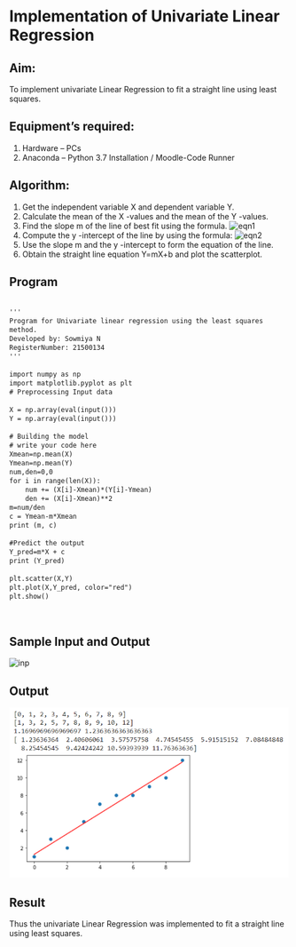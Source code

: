 # Implementation of Univariate Linear Regression
## Aim:
To implement univariate Linear Regression to fit a straight line using least squares.
## Equipment’s required:
1.	Hardware – PCs
2.	Anaconda – Python 3.7 Installation / Moodle-Code Runner
## Algorithm:
1.	Get the independent variable X and dependent variable Y.
2.	Calculate the mean of the X -values and the mean of the Y -values.
3.	Find the slope m of the line of best fit using the formula.
 ![eqn1](./eq1.jpg)
4.	Compute the y -intercept of the line by using the formula:
![eqn2](./eq2.jpg)  
5.	Use the slope m and the y -intercept to form the equation of the line.
6.	Obtain the straight line equation Y=mX+b and plot the scatterplot.
## Program
```
 
''' 
Program for Univariate linear regression using the least squares method.
Developed by: Sowmiya N
RegisterNumber: 21500134
'''

import numpy as np
import matplotlib.pyplot as plt
# Preprocessing Input data

X = np.array(eval(input()))
Y = np.array(eval(input()))

# Building the model
# write your code here
Xmean=np.mean(X)
Ymean=np.mean(Y)
num,den=0,0
for i in range(len(X)):
    num += (X[i]-Xmean)*(Y[i]-Ymean)
    den += (X[i]-Xmean)**2
m=num/den
c = Ymean-m*Xmean
print (m, c)

#Predict the output
Y_pred=m*X + c
print (Y_pred)

plt.scatter(X,Y)
plt.plot(X,Y_pred, color="red")
plt.show()



```
## Sample Input and Output
![inp](./input.jpg)

## Output
![output](./maths99.png)
## Result
Thus the univariate Linear Regression was implemented to fit a straight line using least squares.
